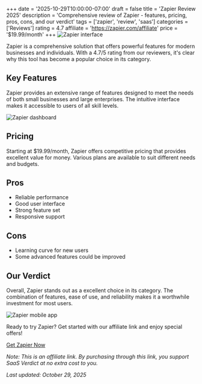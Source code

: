 ﻿+++
date = '2025-10-29T10:00:00-07:00'
draft = false
title = 'Zapier Review 2025'
description = 'Comprehensive review of Zapier - features, pricing, pros, cons, and our verdict'
tags = ['zapier', 'review', 'saas']
categories = ['Reviews']
rating = 4.7
affiliate = 'https://zapier.com/affiliate'
price = '$19.99/month'
+++
![Zapier interface](/images/zapier-1.jpg)

Zapier is a comprehensive solution that offers powerful features for modern businesses and individuals. With a 4.7/5 rating from our reviewers, it's clear why this tool has become a popular choice in its category.

## Key Features

Zapier provides an extensive range of features designed to meet the needs of both small businesses and large enterprises. The intuitive interface makes it accessible to users of all skill levels.

![Zapier dashboard](/images/zapier-2.jpg)

## Pricing

Starting at $19.99/month, Zapier offers competitive pricing that provides excellent value for money. Various plans are available to suit different needs and budgets.

## Pros

- Reliable performance
- Good user interface
- Strong feature set
- Responsive support


## Cons

- Learning curve for new users
- Some advanced features could be improved


## Our Verdict

Overall, Zapier stands out as a excellent choice in its category. The combination of features, ease of use, and reliability makes it a worthwhile investment for most users.

![Zapier mobile app](/images/zapier-3.jpg)

Ready to try Zapier? Get started with our affiliate link and enjoy special offers!

[Get Zapier Now](https://zapier.com/affiliate)

*Note: This is an affiliate link. By purchasing through this link, you support SaaS Verdict at no extra cost to you.*

*Last updated: October 29, 2025*
